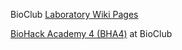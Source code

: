 BioClub [Laboratory Wiki Pages](https://github.com/BioClub/lab/wiki)

[BioHack Academy 4 (BHA4)](https://github.com/BioClub/lab/wiki/BHA4) at BioClub
